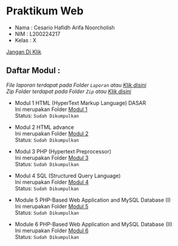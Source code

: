 # Praktikum Web

- Nama  : Cesario Hafidh Arifa Noorcholish
- NIM   : L200224217
- Kelas : X

[Jangan Di Klik](https://www.youtube.com/watch?v=q-Y0bnx6Ndw)

## Daftar Modul :
*File laporan terdapat pada Folder `Laporan` atau [Klik disini](/Laporan)* <br>
*Zip Folder terdapat pada Folder `Zip` atau [Klik disini](/Zip)*

- Modul 1 HTML (HyperText Markup Language) DASAR <br>
Ini merupakan Folder [Modul 1](/Modul_1) <br>
Status: `Sudah Dikumpulkan`

- Modul 2 HTML advance <br>
Ini merupakan Folder [Modul 2](/Modul_2) <br>
Status: `Sudah Dikumpulkan`

- Modul 3 PHP (Hypertext Preprocessor) <br>
Ini merupakan Folder [Modul 3](/Modul_3) <br>
Status: `Sudah Dikumpulkan`

- Modul 4 SQL (Structured Query Language) <br>
Ini merupakan Folder [Modul 4](/Modul_4) <br>
Status: `Sudah Dikumpulkan`

- Module 5 PHP-Based Web Application and MySQL Database (I) <br>
Ini merupakan Folder [Modul 5](/Modul_5) <br>
Status: `Sudah Dikumpulkan`

- Module 6 PHP-Based Web Application and MySQL Database (II) <br>
Ini merupakan Folder [Modul 6](/Modul_6) <br>
Status: `Sudah Dikumpulkan`
